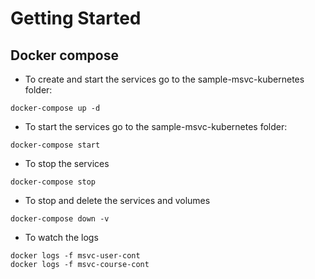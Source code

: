 # Getting Started

## Docker compose
- To create and start the services go to the sample-msvc-kubernetes folder:
```shell
docker-compose up -d
```
- To start the services go to the sample-msvc-kubernetes folder:
```shell
docker-compose start
```
- To stop the services
```shell
docker-compose stop
```
- To stop and delete the services and volumes
```shell
docker-compose down -v
```
- To watch the logs
```shell
docker logs -f msvc-user-cont
docker logs -f msvc-course-cont
```